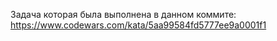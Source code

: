 Задача которая была выполнена в данном коммите: https://www.codewars.com/kata/5aa99584fd5777ee9a0001f1